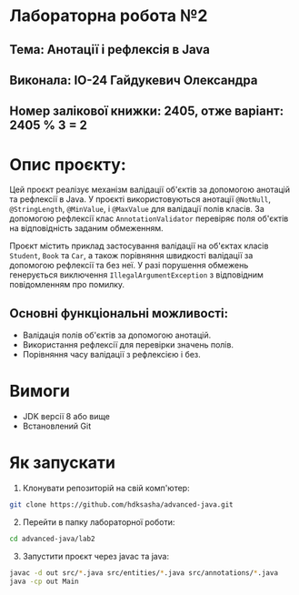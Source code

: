 # Лабораторна робота №2

## Тема: Анотації і рефлексія в Java

## Виконала: ІО-24 Гайдукевич Олександра

## Номер залікової книжки: 2405, отже варіант: 2405 % 3 = 2

# Опис проєкту:

Цей проєкт реалізує механізм валідації об'єктів за допомогою анотацій та рефлексії в Java. У проєкті використовуються анотації `@NotNull`, `@StringLength`, `@MinValue`, і `@MaxValue` для валідації полів класів. 
За допомогою рефлексії клас `AnnotationValidator` перевіряє поля об'єктів на відповідність заданим обмеженням.

Проєкт містить приклад застосування валідації на об'єктах класів `Student`, `Book` та `Car`, а також порівняння швидкості валідації за допомогою рефлексії та без неї. У разі порушення обмежень генерується виключення `IllegalArgumentException` з відповідним повідомленням про помилку.

## Основні функціональні можливості:
- Валідація полів об'єктів за допомогою анотацій.
- Використання рефлексії для перевірки значень полів.
- Порівняння часу валідації з рефлексією і без.

# Вимоги
- JDK версії 8 або вище
- Встановлений Git

# Як запускати
1. Клонувати репозиторій на свій комп'ютер:
```bash
git clone https://github.com/hdksasha/advanced-java.git
```

2. Перейти в папку лабораторної роботи:
```bash
cd advanced-java/lab2
```

3. Запустити проєкт через javac та java:
```bash
javac -d out src/*.java src/entities/*.java src/annotations/*.java
java -cp out Main
```